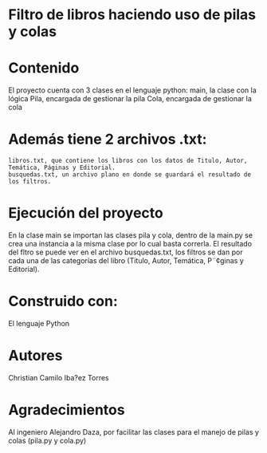 # Filtro de libros haciendo uso de pilas y colas

# Contenido
El proyecto cuenta con 3 clases en el lenguaje python:
	main, la clase con la lógica
	Pila, encargada de gestionar la pila
	Cola, encargada de gestionar la cola
	
# Además tiene 2 archivos .txt:
	libros.txt, que contiene los libros con los datos de Titulo, Autor, Temática, Páginas y Editorial.
	busquedas.txt, un archivo plano en donde se guardará el resultado de los filtros.
	
# Ejecución del proyecto
En la clase main se importan las clases pila y cola, dentro de la main.py se crea una instancia a la misma clase por lo cual basta correrla.
El resultado del fltro se puede ver en el archivo busquedas.txt, los filtros se dan por cada una de las categorías del libro (Titulo, Autor, Temática, P¨¢ginas y Editorial).

# Construido con:
El lenguaje Python

# Autores 
Christian Camilo Iba?ez Torres

# Agradecimientos
Al ingeniero Alejandro Daza, por facilitar las clases para el manejo de pilas y colas (pila.py y cola.py)

